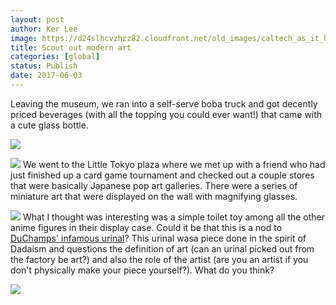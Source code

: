 ```yaml
---
layout: post
author: Ker Lee
image: https://d24slhcvzhzz82.cloudfront.net/old_images/caltech_as_it_happens/6a0105349b8251970b01b7c8fb1b3b970b.jpg
title: Scout out modern art
categories: [global]
status: Publish
date: 2017-06-03
---
```


Leaving the museum, we ran into a self-serve boba truck and got decently priced beverages (with all the topping you could ever want!) that came with a cute glass bottle.

![](https://d24slhcvzhzz82.cloudfront.net/old_images/6a0105349b8251970b01b7c8fb1b4f970b-320wi.jpg)

![](https://d24slhcvzhzz82.cloudfront.net/old_images/6a0105349b8251970b01b7c8fb1b53970b-320wi.jpg)
We went to the Little Tokyo plaza where we met up with a friend who had just finished up a card game tournament and checked out a couple stores that were basically Japanese pop art galleries. There were a series of miniature art that were displayed on the wall with magnifying glasses.


![](https://d24slhcvzhzz82.cloudfront.net/old_images/6a0105349b8251970b01b7c8fb1b3f970b-320wi.jpg)
What I thought was interesting was a simple toilet toy among all the other anime figures in their display case. Could it be that this is a nod to [DuChamps' infamous urinal](https://en.wikipedia.org/wiki/Fountain_(Duchamp))? This urinal wasa piece done in the spirit of Dadaism and questions the definition of art (can an urinal picked out from the factory be art?) and also the role of the artist (are you an artist if you don't physically make your piece yourself?). What do you think?


![](https://d24slhcvzhzz82.cloudfront.net/old_images/6a0105349b8251970b01b7c8fb1b43970b-320wi.jpg)
